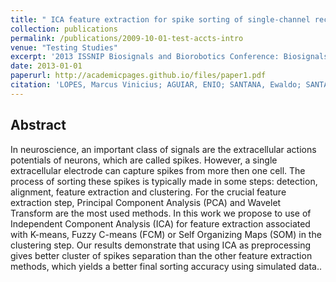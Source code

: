 ```yaml
---
title: " ICA feature extraction for spike sorting of single-channel records"
collection: publications
permalink: /publications/2009-10-01-test-accts-intro
venue: "Testing Studies"
excerpt: '2013 ISSNIP Biosignals and Biorobotics Conference: Biosignals and Robotics for Better and Safer Living'
date: 2013-01-01
paperurl: http://academicpages.github.io/files/paper1.pdf
citation: 'LOPES, Marcus Vinicius; AGUIAR, ENIO; SANTANA, Ewaldo; SANTANA, Eder; BARROS, Allan Kardec. <b>ICA feature extraction for spike sorting of single-channel records</b>. In: <i>2013 ISSNIP Biosignals and Biorobotics Conference: Biosignals and Robotics for Better and Safer Living (BRC)</i>, Rio de Janerio, 2013'
---
```


## Abstract
In neuroscience, an important class of signals are the extracellular actions potentials of neurons, which are called spikes. However, a single extracellular electrode can capture spikes from more then one cell. The process of sorting these spikes is typically made in some steps: detection, alignment, feature extraction and clustering. For the crucial feature extraction step, Principal Component Analysis (PCA) and Wavelet Transform are the most used methods. In this work we propose to use of Independent Component Analysis (ICA) for feature extraction associated with K-means, Fuzzy C-means (FCM) or Self Organizing Maps (SOM) in the clustering step. Our results demonstrate that using ICA as preprocessing gives better cluster of spikes separation than the other feature extraction methods, which yields a better final sorting accuracy using simulated data..
